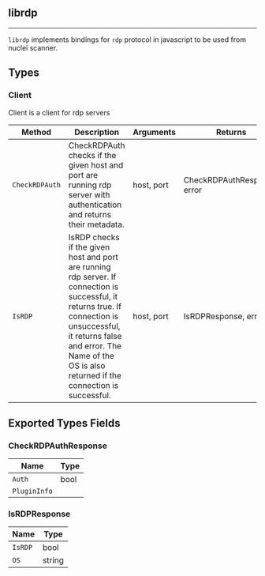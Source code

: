 ## librdp 
---


`librdp` implements bindings for `rdp` protocol in javascript
to be used from nuclei scanner.



## Types

### Client

 Client is a client for rdp servers

| Method | Description | Arguments | Returns |
|--------|-------------|-----------|---------|
| `CheckRDPAuth` |  CheckRDPAuth checks if the given host and port are running rdp server  with authentication and returns their metadata. | host, port | CheckRDPAuthResponse, error |
| `IsRDP` |  IsRDP checks if the given host and port are running rdp server.    If connection is successful, it returns true.  If connection is unsuccessful, it returns false and error.    The Name of the OS is also returned if the connection is successful. | host, port | IsRDPResponse, error |




## Exported Types Fields
### CheckRDPAuthResponse

| Name | Type | 
|--------|-------------|
| `Auth` | bool |
| `PluginInfo` |  |
### IsRDPResponse

| Name | Type | 
|--------|-------------|
| `IsRDP` | bool |
| `OS` | string |
